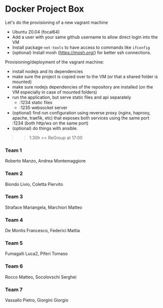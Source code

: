 # Docker Project Box

Let's do the provisioning of a new vagrant machine

- Ubuntu 20.04 (focal64)
- Add a user with your same github username to allow direct login into the VM
- Install package `net-tools` to have access to commands like `ifconfig`
- (optional) Install mosh (https://mosh.org/) for better ssh connections.

Provisioning/deployment of the vagrant machine:
- install nodejs and its dependencies
- make sure the project is copied over to the VM (or that a shared folder is mounted)
- make sure nodejs dependencies of the repository are installed (on the VM especially in case of mounted folders)
- run the application, but serve static files and api separately
  - :1234 static files
  - :1235 websocket server
- (optional) find run configuration using reverse proxy (nginx, haproxy, apache, traefik, etc) that exposes both services using the same port :1234 (both http/ws on the same port)
- (optional) do things with ansible.

>> 1:30h >> ReGroup at 17:00

### Team 1
Roberto Manzo, Andrea Montemaggiore

### Team 2
Biondo Livio, Coletta Piervito

### Team 3
Straface Mariangela, Marchiori Matteo

### Team 4
De Montis Francesco, Federici Mattia

### Team 5
Fumagalli Luca2, Piferi Tomaso

### Team 6
Rocco Matteo, Socolovschi Serghei

### Team 7
Vassallo Pietro, Giorgini Giorgio
